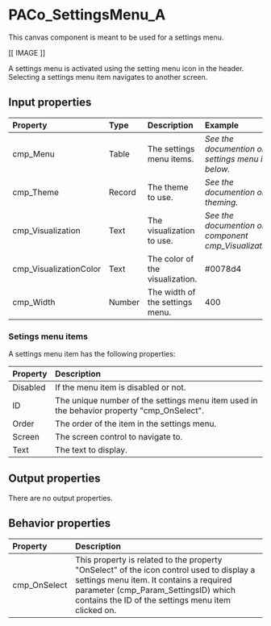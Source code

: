 # PACo_SettingsMenu_A

This canvas component is meant to be used for a settings menu.

[[ IMAGE ]]

A settings menu is activated using the setting menu icon in the header. Selecting a settings menu item navigates to another screen.

## **Input properties**

| Property | Type | Description | Example |
| :--- | :--- | :--- | :--- |
| cmp_Menu | Table | The settings menu items. | *See the documention on settings menu items below.* |
| cmp_Theme | Record | The theme to use. | *See the documention on theming.* |
| cmp_Visualization | Text | The visualization to use. | *See the documention on the component cmp_Visualization_A.* |
| cmp_VisualizationColor | Text | The color of the visualization. | #0078d4 |
| cmp_Width | Number | The width of the settings menu. | 400 |

### Setings menu items

A settings menu item has the following properties:

| Property | Description |
| :--- | :--- |
| Disabled | If the menu item is disabled or not. |
| ID | The unique number of the settings menu item used in the behavior property "cmp_OnSelect". |
| Order | The order of the item in the settings menu. |
| Screen | The screen control to navigate to. |
| Text | The text to display. |

## **Output properties**

There are no output properties.

## **Behavior properties**

| Property | Description |
| :--- | :--- |
| cmp_OnSelect | This property is related to the property "OnSelect" of the icon control used to display a settings menu item. It contains a required parameter (cmp_Param_SettingsID) which contains the ID of the settings menu item clicked on. |
